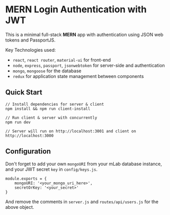 # MERN Login Authentication with JWT

This is a minimal full-stack **MERN** app with authentication using JSON web tokens and PassportJS. 

Key Technologies used:
- `react`, `react router`, `material-ui` for front-end
- `node`, `express`, `passport`, `jsonwebtoken` for server-side and authentication
- `mongo`, `mongoose` for the database
- `redux` for application state management between components

## Quick Start
```
// Install dependencies for server & client
npm install && npm run client-install

// Run client & server with concurrently
npm run dev

// Server will run on http://localhost:3001 and client on http://localhost:3000
```

## Configuration
Don't forget to add your own `mongoURI` from your mLab database instance, and your JWT secret `key` in `config/keys.js`.
```
module.exports = {
    mongoURI: '<your_mongo_uri_here>',
    secretOrKey: '<your_secret>'
}
```

And remove the comments in `server.js` and `routes/api/users.js` for the above object.
